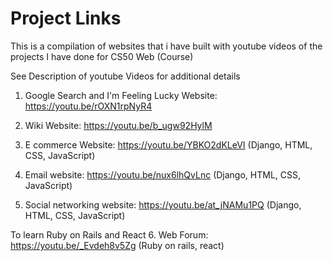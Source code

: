 # Project Links
This is a compilation of websites that i have built with youtube videos of the projects I have done for CS50 Web (Course)

See Description of youtube Videos for additional details 
1. Google Search and I'm Feeling Lucky Website: https://youtu.be/rOXN1rpNyR4

2. Wiki Website: https://youtu.be/b_ugw92HylM 

3. E commerce Website: https://youtu.be/YBKO2dKLeVI (Django, HTML, CSS, JavaScript)

4. Email website: https://youtu.be/nux6lhQvLnc (Django, HTML, CSS, JavaScript)

5. Social networking website: https://youtu.be/at_jNAMu1PQ (Django, HTML, CSS, JavaScript)

To learn Ruby on Rails and React
6. Web Forum: https://youtu.be/_Evdeh8v5Zg (Ruby on rails, react)
